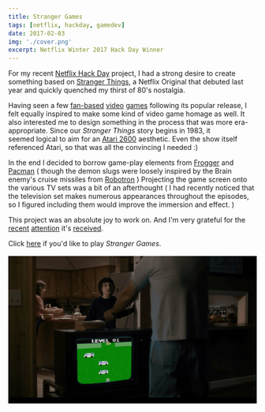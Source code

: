 ```yaml
---
title: Stranger Games
tags: [netflix, hackday, gamedev]
date: 2017-02-03
img: './cover.png'
excerpt: Netflix Winter 2017 Hack Day Winner
---
```


For my recent [Netflix Hack Day](https://netflixtechblog.com/netflix-hack-day-winter-2017-73590a2fe513) project, I had a
strong desire to create something based on [Stranger Things](https://www.netflix.com/title/80057281), a Netflix Original
that debuted last year and quickly quenched my thirst of 80's nostalgia.

Having seen a few [fan-based](https://www.strangerplay.com) [video](https://flixarcade.netflix.io/)
[games](https://infamousquests.itch.io/stranger-things) following its popular release, I felt equally inspired to make
some kind of video game homage as well. It also interested me to design something in the process that was more
era-appropriate. Since our _Stranger Things_ story begins in 1983, it seemed logical to aim for an [Atari 2600](https://en.wikipedia.org/wiki/Atari_2600_hardware) aesthetic. Even the show itself referenced Atari, so that was all the convincing I needed :)

In the end I decided to borrow game-play elements from [Frogger](https://en.wikipedia.org/wiki/Frogger) and
[Pacman](<https://en.wikipedia.org/wiki/Pac-Man_(1982_video_game)>) ( though the demon slugs were loosely inspired by the
Brain enemy's cruise missiles from [Robotron](https://www.atariprotos.com/5200/software/robotron/robotron.htm) )
Projecting the game screen onto the various TV sets was a bit of an afterthought ( I had recently noticed that the
television set makes numerous appearances throughout the episodes, so I figured including them would improve the
immersion and effect. )

This project was an absolute joy to work on. And I'm very grateful for the
[recent](https://www.cnet.com/news/play-netflixs-atari-style-stranger-things-video-game/) [attention](https://www.popularmechanics.com/culture/tv/a24990/stranger-things-game/)
it's [received](https://www.digitaltrends.com/gaming/netflix-stranger-things-atari-style-game/).

Click [here](https://gorch.com/strangergames/) if you'd like to play _Stranger Games_.
<br><br>
![strangergames](./strangergames.gif)
